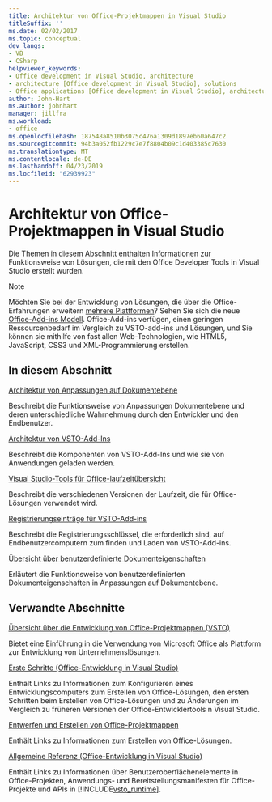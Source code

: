 ```yaml
---
title: Architektur von Office-Projektmappen in Visual Studio
titleSuffix: ''
ms.date: 02/02/2017
ms.topic: conceptual
dev_langs:
- VB
- CSharp
helpviewer_keywords:
- Office development in Visual Studio, architecture
- architecture [Office development in Visual Studio], solutions
- Office applications [Office development in Visual Studio], architecture
author: John-Hart
ms.author: johnhart
manager: jillfra
ms.workload:
- office
ms.openlocfilehash: 187548a8510b3075c476a1309d1897eb60a647c2
ms.sourcegitcommit: 94b3a052fb1229c7e7f8804b09c1d403385c7630
ms.translationtype: MT
ms.contentlocale: de-DE
ms.lasthandoff: 04/23/2019
ms.locfileid: "62939923"
---
```

# <a name="architecture-of-office-solutions-in-visual-studio"></a>Architektur von Office-Projektmappen in Visual Studio
  Die Themen in diesem Abschnitt enthalten Informationen zur Funktionsweise von Lösungen, die mit den Office Developer Tools in Visual Studio erstellt wurden.

> [!NOTE]
> Möchten Sie bei der Entwicklung von Lösungen, die über die Office-Erfahrungen erweitern [mehrere Plattformen](https://dev.office.com/add-in-availability)? Sehen Sie sich die neue [Office-Add-ins Modell](https://dev.office.com/docs/add-ins/overview/office-add-ins). Office-Add-ins verfügen, einen geringen Ressourcenbedarf im Vergleich zu VSTO-add-ins und Lösungen, und Sie können sie mithilfe von fast allen Web-Technologien, wie HTML5, JavaScript, CSS3 und XML-Programmierung erstellen.

## <a name="in-this-section"></a>In diesem Abschnitt

[Architektur von Anpassungen auf Dokumentebene](../vsto/architecture-of-document-level-customizations.md)

Beschreibt die Funktionsweise von Anpassungen Dokumentebene und deren unterschiedliche Wahrnehmung durch den Entwickler und den Endbenutzer.

[Architektur von VSTO-Add-Ins](../vsto/architecture-of-vsto-add-ins.md)

Beschreibt die Komponenten von VSTO-Add-Ins und wie sie von Anwendungen geladen werden.

[Visual Studio-Tools für Office-laufzeitübersicht](../vsto/visual-studio-tools-for-office-runtime-overview.md)

Beschreibt die verschiedenen Versionen der Laufzeit, die für Office-Lösungen verwendet wird.

[Registrierungseinträge für VSTO-Add-ins](../vsto/registry-entries-for-vsto-add-ins.md)

Beschreibt die Registrierungsschlüssel, die erforderlich sind, auf Endbenutzercomputern zum finden und Laden von VSTO-Add-ins.

[Übersicht über benutzerdefinierte Dokumenteigenschaften](../vsto/custom-document-properties-overview.md)

Erläutert die Funktionsweise von benutzerdefinierten Dokumenteigenschaften in Anpassungen auf Dokumentebene.

## <a name="related-sections"></a>Verwandte Abschnitte

[Übersicht über die Entwicklung von Office-Projektmappen &#40;VSTO&#41;](../vsto/office-solutions-development-overview-vsto.md)

Bietet eine Einführung in die Verwendung von Microsoft Office als Plattform zur Entwicklung von Unternehmenslösungen.

[Erste Schritte &#40;Office-Entwicklung in Visual Studio&#41;](../vsto/getting-started-office-development-in-visual-studio.md)

Enthält Links zu Informationen zum Konfigurieren eines Entwicklungscomputers zum Erstellen von Office-Lösungen, den ersten Schritten beim Erstellen von Office-Lösungen und zu Änderungen im Vergleich zu früheren Versionen der Office-Entwicklertools n Visual Studio.

[Entwerfen und Erstellen von Office-Projektmappen](../vsto/designing-and-creating-office-solutions.md)

Enthält Links zu Informationen zum Erstellen von Office-Lösungen.

[Allgemeine Referenz &#40;Office-Entwicklung in Visual Studio&#41;](../vsto/general-reference-office-development-in-visual-studio.md)

Enthält Links zu Informationen über Benutzeroberflächenelemente in Office-Projekten, Anwendungs- und Bereitstellungsmanifesten für Office-Projekte und APIs in [!INCLUDE[vsto_runtime](../vsto/includes/vsto-runtime-md.md)].
